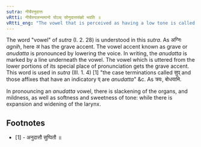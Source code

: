 ```yaml
---
sutra: नीचैरनुदात्तः
vRtti: नीचैरुपलभ्यमानो योऽच् सोनुदात्तसंज्ञो भवति ॥
vRtti_eng: "The vowel that is perceived as having a low tone is called _Anudatta_ or gravely accented."
---
```

The word "vowel" of _sutra_ (I. 2. 28) is understood in this _sutra_. As अग्निः _agnih_, here अ has the grave accent. The vowel accent known as grave or _anudatta_ is pronounced by lowering the voice. In writing, the _anudatta_ is marked by a line underneath the vowel. The vowel which is uttered from the lower portions of its special place of pronunciation gets the grave accent.
This word is used in _sutra_ (III. 1. 4) \[1\] "the case terminations called सुप् and those affixes that have an indicatory प् are _anudatta_" &c. As त्रयः, बोधयामि.

In pronouncing an _anudatta_ vowel, there is slackening of the organs, and mildness, as well as softness and sweetness of tone: while there is expansion and widening of the larynx.

## Footnotes
- [1] - अनुदात्तौ सुप्पितौ ॥
